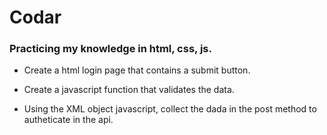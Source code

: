# Codar 
### Practicing my knowledge in html, css, js.

- Create a html login page that contains a submit button.

- Create a javascript function that validates the data.

- Using the XML object javascript, collect the dada in the post method to autheticate in the api.

